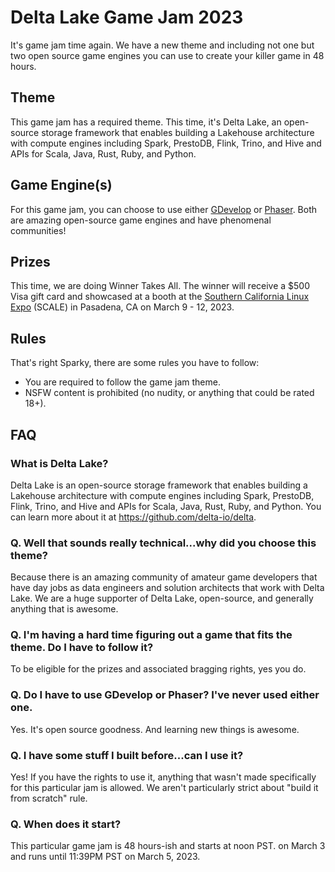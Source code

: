 # Delta Lake Game Jam 2023
It's game jam time again. We have a new theme and including not one but two open source game engines you can use to create your killer game in 48 hours.

## Theme
This game jam has a required theme. This time, it's Delta Lake,  an open-source storage framework that enables building a Lakehouse architecture with compute engines including Spark, PrestoDB, Flink, Trino, and Hive and APIs for Scala, Java, Rust, Ruby, and Python.


## Game Engine(s)
For this game jam, you can choose to use either [GDevelop](https://gdevelop.io/) or [Phaser](https://phaser.io/). Both are amazing open-source game engines and have phenomenal communities!

## Prizes
This time, we are doing Winner Takes All. The winner will receive a $500 Visa gift card and showcased at a booth at the [Southern California Linux Expo](https://www.socallinuxexpo.org/scale/20x) (SCALE) in Pasadena, CA on March 9 - 12, 2023.

## Rules
That's right Sparky, there are some rules you have to follow:
- You are required to follow the game jam theme.
- NSFW content is prohibited (no nudity, or anything that could be rated 18+).

## FAQ


### What is Delta Lake?
Delta Lake is an open-source storage framework that enables building a Lakehouse architecture with compute engines including Spark, PrestoDB, Flink, Trino, and Hive and APIs for Scala, Java, Rust, Ruby, and Python. You can learn more about it at https://github.com/delta-io/delta. 


### Q. Well that sounds really technical...why did you choose this theme?
Because there is an amazing community of amateur game developers that have day jobs as data engineers and solution architects that work with Delta Lake. We are a huge supporter of Delta Lake, open-source, and generally anything that is awesome.


### Q. I'm having a hard time figuring out a game that fits the theme. Do I have to follow it?
To be eligible for the prizes and associated bragging rights, yes you do.


### Q. Do I have to use GDevelop or Phaser? I've never used either one.
Yes. It's open source goodness. And learning new things is awesome.


### Q. I have some stuff I built before...can I use it?
Yes! If you have the rights to use it, anything that wasn't made specifically for this particular jam is allowed. We aren't particularly strict about "build it from scratch" rule.


### Q. When does it start?
This particular game jam is 48 hours-ish and starts at noon PST. on March 3 and runs until 11:39PM PST on March 5, 2023.
